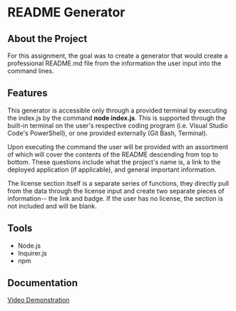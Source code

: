 # README Generator 

## About the Project

For this assignment, the goal was to create a generator that would create a professional README.md file from the information the user input into the command lines.

## Features

This generator is accessible only through a provided terminal by executing the index.js by the command **node index.js**. This is supported through the built-in terminal on the user's respective coding program (i.e. Visual Studio Code's PowerShell), or one provided externally (Git Bash, Terminal).

Upon executing the command the user will be provided with an assortment of which will cover the contents of the README descending from top to bottom. These questions include what the project's name is, a link to the deployed application (if applicable), and general important information.

The license section itself is a separate series of functions, they directly pull from the data through the license input and create two separate pieces of information-- the link and badge. If the user has no license, the section is not included and will be blank.

## Tools
* Node.js
* Inquirer.js
* npm

## Documentation

[Video Demonstration](https://youtu.be/0EDR4T6fHgg)